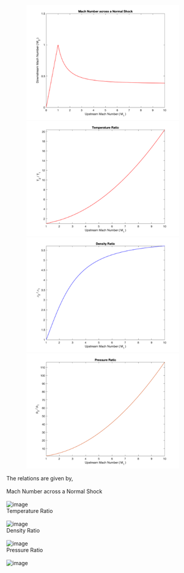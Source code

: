<p align="center">
<span align="left"><img src="./Images/NormalShock_MachNumber.png" alt="drawing" width="400"/></span>
<span align="right"><img src="./Images/NormalShock_TemperatureRatio.png" alt="drawing" width="400"/></span><br>
<span align="left"><img src="./Images/NormalShock_DensityRatio.png" alt="drawing" width="400"/></span>
<span align="right"><img src="./Images/NormalShock_PressureRatio.png" alt="drawing" width="400"/></span>
  </p>
The relations are given by,<br>
<br>Mach Number across a Normal Shock<br><br>
<img width="224" alt="image" src="https://user-images.githubusercontent.com/68218266/169889045-55671cdb-4efc-4ca4-b256-800d0cb6fa8e.png">
<br>Temperature Ratio<br><br>
<img width="470" alt="image" src="https://user-images.githubusercontent.com/68218266/169889715-8fec119c-85ea-4232-b9d2-9d825fe763b5.png">
<br>Density Ratio<br><br>
<img width="219" alt="image" src="https://user-images.githubusercontent.com/68218266/169889987-4eb8ec06-47f3-4b69-a7b2-586fbbef89bd.png">
<br>Pressure Ratio<br><br>
<img width="270" alt="image" src="https://user-images.githubusercontent.com/68218266/169890220-b20db0e8-17ff-4da1-ba50-4c76ab41cc4d.png">


